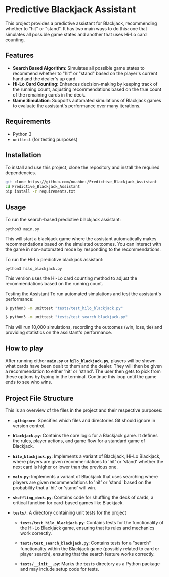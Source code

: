 # Predictive Blackjack Assistant

This project provides a predictive assistant for Blackjack, recommending whether to "hit" or "stand". It has two main ways to do this: one that simulates all possible game states and another that uses Hi-Lo card counting.

## Features

- **Search Based Algorithm**: Simulates all possible game states to recommend whether to "hit" or "stand" based on the player's current hand and the dealer's up card.
- **Hi-Lo Card Counting**: Enhances decision-making by keeping track of the running count, adjusting recommendations based on the true count of the remaining cards in the deck.
- **Game Simulation**: Supports automated simulations of Blackjack games to evaluate the assistant's performance over many iterations.

## Requirements

- Python 3
- `unittest` (for testing purposes)

## Installation

To install and use this project, clone the repository and install the required dependencies.

```bash
git clone https://github.com/noahbei/Predictive_Blackjack_Assistant
cd Predictive_Blackjack_Assistant
pip install -r requirements.txt
```
## Usage
To run the search-based predictive blackjack assistant:
```bash
python3 main.py
```
This will start a blackjack game where the assistant automatically makes recommendations based on the simulated outcomes. You can interact with the game in non-automated mode by responding to the recommendations.

To run the Hi-Lo predictive blackjack assistant:
```bash
python3 hilo_blackjack.py
```
This version uses the Hi-Lo card counting method to adjust the recommendations based on the running count.

Testing the Assistant
To run automated simulations and test the assistant's performance:
```bash
$ python3 -m unittest "tests/test_hilo_blackjack.py" 
```
```bash
$ python3 -m unittest "tests/test_search_blackjack.py" 
```
This will run 10,000 simulations, recording the outcomes (win, loss, tie) and providing statistics on the assistant's performance.

## How to play
After running either **`main.py`** or **`hilo_blackjack.py`**, players will be shown what cards have been dealt to them and the dealer. They will then be given a recommendation to either 'hit' or 'stand'. The user then gets to pick from these options by typing in the terminal. Continue this loop until the game ends to see who wins.

## Project File Structure
This is an overview of the files in the project and their respective purposes:

- **`.gitignore`**: Specifies which files and directories Git should ignore in version control.

- **`blackjack.py`**: Contains the core logic for a Blackjack game. It defines the rules, player actions, and game flow for a standard game of Blackjack.

- **`hilo_blackjack.py`**: Implements a variant of Blackjack, Hi-Lo Blackjack, where players are given recommendations to 'hit' or 'stand' whether the next card is higher or lower than the previous one.

- **`main.py`**: Implements a variant of Blackjack that uses searching where players are given recommendations to 'hit' or 'stand' based on the probability that a 'hit' or 'stand' will win.

- **`shuffling_deck.py`**: Contains code for shuffling the deck of cards, a critical function for card-based games like Blackjack.

- **`tests/`**: A directory containing unit tests for the project

  - **`tests/test_hilo_blackjack.py`**: Contains tests for the functionality of the Hi-Lo Blackjack game, ensuring that its rules and mechanics work correctly.
  
  - **`tests/test_search_blackjack.py`**: Contains tests for a "search" functionality within the Blackjack game (possibly related to card or player search), ensuring that the search feature works correctly.

  - **`tests/__init__.py`**: Marks the `tests` directory as a Python package and may include setup code for tests.
